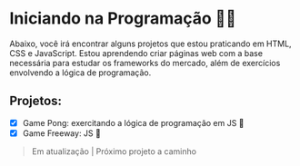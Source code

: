 # Iniciando na Programação 👩‍💻
Abaixo, você irá encontrar alguns projetos que estou praticando em HTML, CSS e JavaScript. Estou aprendendo criar páginas web com a base necessária para estudar os frameworks do mercado, além de exercícios envolvendo a lógica de programação. 

## Projetos:

- [x] Game Pong: exercitando a lógica de programação em JS 🏓
- [x] Game Freeway: JS 🚗

> Em atualização | Próximo projeto a caminho
